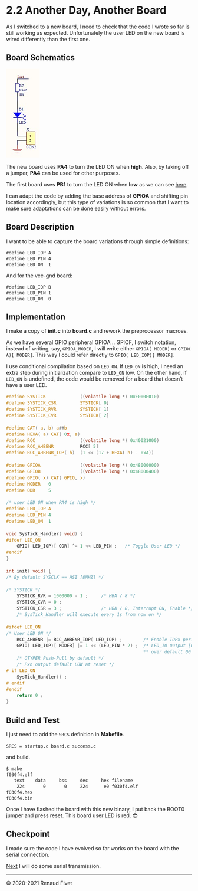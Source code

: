 # 2.2 Another Day, Another Board

As I switched to a new board, I need to check that the code I wrote so
far is still working as expected. Unfortunately the user LED on the new
board is wired differently than the first one.

## Board Schematics

![]( img/22_ledv200.png)

The new board uses **PA4** to turn the LED ON when **high**. Also, by
taking off a jumper, **PA4** can be used for other purposes.

The first board uses **PB1** to turn the LED ON when **low** as we can
see [here]( 14_ledon).

I can adapt the code by adding the base address of **GPIOA** and
shifting pin location accordingly, but this type of variations is so
common that I want to make sure adaptations can be done easily without
errors.

## Board Description

I want to be able to capture the board variations through simple definitions:

```
#define LED_IOP A
#define LED_PIN 4
#define LED_ON  1
```

And for the vcc-gnd board:

```
#define LED_IOP B
#define LED_PIN 1
#define LED_ON  0
```

## Implementation

I make a copy of **init.c** into **board.c** and rework the preprocessor
macroes.

As we have several GPIO peripheral GPIOA .. GPIOF, I switch notation,
instead of writing, say, `GPIOA_MODER`, I will write either `GPIOA[ MODER]`
or `GPIO( A)[ MODER]`. This way I could refer directly to `GPIO( LED_IOP)[
MODER]`.

I use conditional compilation based on `LED_ON`. If `LED_ON` is high, I need
an extra step during initialization compare to `LED_ON` low. On the other
hand, if `LED_ON` is undefined, the code would be removed for a board that
doesn’t have a user LED.

```c
#define SYSTICK             ((volatile long *) 0xE000E010)
#define SYSTICK_CSR         SYSTICK[ 0]
#define SYSTICK_RVR         SYSTICK[ 1]
#define SYSTICK_CVR         SYSTICK[ 2]

#define CAT( a, b) a##b
#define HEXA( a) CAT( 0x, a)
#define RCC                 ((volatile long *) 0x40021000)
#define RCC_AHBENR          RCC[ 5]
#define RCC_AHBENR_IOP( h)  (1 << (17 + HEXA( h) - 0xA))

#define GPIOA               ((volatile long *) 0x48000000)
#define GPIOB               ((volatile long *) 0x48000400)
#define GPIO( x) CAT( GPIO, x)
#define MODER   0
#define ODR     5

/* user LED ON when PA4 is high */
#define LED_IOP A
#define LED_PIN 4
#define LED_ON  1

void SysTick_Handler( void) {
#ifdef LED_ON
    GPIO( LED_IOP)[ ODR] ^= 1 << LED_PIN ;   /* Toggle User LED */
#endif
}

int init( void) {
/* By default SYSCLK == HSI [8MHZ] */

/* SYSTICK */
    SYSTICK_RVR = 1000000 - 1 ;     /* HBA / 8 */
    SYSTICK_CVR = 0 ;
    SYSTICK_CSR = 3 ;               /* HBA / 8, Interrupt ON, Enable */
    /* SysTick_Handler will execute every 1s from now on */

#ifdef LED_ON
/* User LED ON */
    RCC_AHBENR |= RCC_AHBENR_IOP( LED_IOP) ;        /* Enable IOPx periph */
    GPIO( LED_IOP)[ MODER] |= 1 << (LED_PIN * 2) ;  /* LED_IO Output [01],
                                                    ** over default 00 */
    /* OTYPER Push-Pull by default */
    /* Pxn output default LOW at reset */
# if LED_ON
    SysTick_Handler() ;
# endif
#endif
    return 0 ;
}
```

## Build and Test

I just need to add the `SRCS` definition in **Makefile**.

`SRCS = startup.c board.c success.c`

and build.

```
$ make
f030f4.elf
   text    data     bss     dec     hex filename
    224       0       0     224      e0 f030f4.elf
f030f4.hex
f030f4.bin
```

Once I have flashed the board with this new binary, I put back the BOOT0
jumper and press reset. This board user LED is red. 😎

## Checkpoint

I made sure the code I have evolved so far works on the board with the
serial connection.

[Next]( 23_hello) I will do some serial transmission.

___
© 2020-2021 Renaud Fivet
